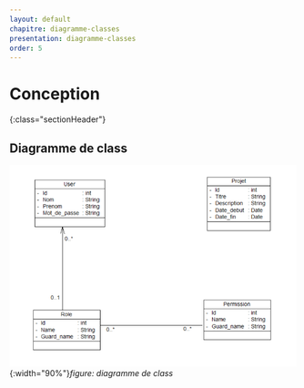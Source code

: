 ```yaml
---
layout: default
chapitre: diagramme-classes
presentation: diagramme-classes
order: 5
---
```

# Conception
{:class="sectionHeader"}

<!-- new slide -->

## Diagramme de class    
![Diagramme de class](./Images/Diagramme-classe.png){:width="90%"}*figure: diagramme de class*

<!-- new slide -->
